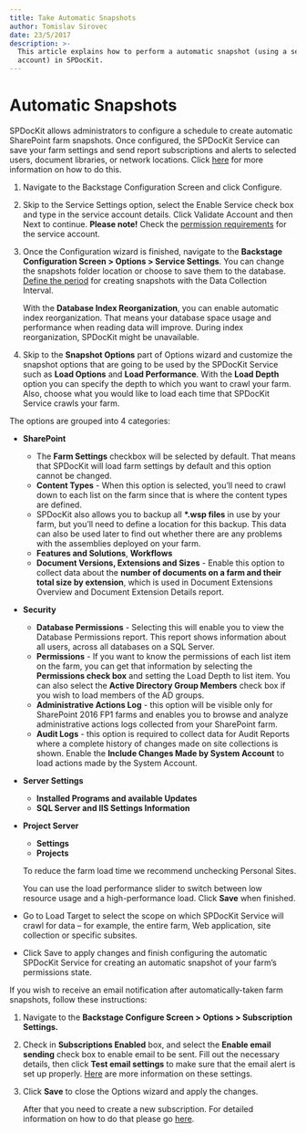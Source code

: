 ```yaml
---
title: Take Automatic Snapshots
author: Tomislav Sirovec
date: 23/5/2017
description: >-
  This article explains how to perform a automatic snapshot (using a service
  account) in SPDocKit.
---
```


# Automatic Snapshots

SPDocKit allows administrators to configure a schedule to create automatic SharePoint farm snapshots. Once configured, the SPDocKit Service can save your farm settings and send report subscriptions and alerts to selected users, document libraries, or network locations. Click [here](../explore-reports-and-create-documentation/subscriptions-and-alerts/create-new-subscription.md) for more information on how to do this.

1. Navigate to the Backstage Configuration Screen and click Configure.
2. Skip to the Service Settings option, select the Enable Service check box and type in the service account details. Click Validate Account and then Next to continue. **Please note!** Check the [permission requirements](../requirements/user-permissions-requirements.md) for the service account.
3. Once the Configuration wizard is finished, navigate to the **Backstage Configuration Screen &gt; Options &gt; Service Settings**. You can change the snapshots folder location or choose to save them to the database. [Define the period](../configure-and-extend-spdockit/options-wizard.md) for creating snapshots with the Data Collection Interval.

   With the **Database Index Reorganization**, you can enable automatic index reorganization. That means your database space usage and performance when reading data will improve. During index reorganization, SPDocKit might be unavailable.

4. Skip to the **Snapshot Options** part of Options wizard and customize the snapshot options that are going to be used by the SPDocKit Service such as **Load Options** and **Load Performance**. With the **Load Depth** option you can specify the depth to which you want to crawl your farm. Also, choose what you would like to load each time that SPDocKit Service crawls your farm.

The options are grouped into 4 categories:

* **SharePoint**
  * The **Farm Settings** checkbox will be selected by default. That means that SPDocKit will load farm settings by default and this option cannot be changed. 
  * **Content Types** - When this option is selected, you’ll need to crawl down to each list on the farm since that is where the content types are defined.
  * SPDocKit also allows you to backup all **\*.wsp files** in use by your farm, but you’ll need to define a location for this backup. This data can also be used later to find out whether there are any problems with the assemblies deployed on your farm.
  * **Features and Solutions**, **Workflows**
  * **Document Versions, Extensions and Sizes** - Enable this option to collect data about the **number of documents on a farm and their total size by extension**, which is used in Document Extensions Overview and Document Extension Details report.
* **Security**
  * **Database Permissions** - Selecting this will enable you to view the Database Permissions report. This report shows information about all users, across all databases on a SQL Server. 
  * **Permissions** - If you want to know the permissions of each list item on the farm, you can get that information by selecting the **Permissions check box** and setting the Load Depth to list item. You can also select the **Active Directory Group Members** check box if you wish to load members of the AD groups. 
  * **Administrative Actions Log** - this option will be visible only for SharePoint 2016 FP1 farms and enables you to browse and analyze administrative actions logs collected from your SharePoint farm.
  * **Audit Logs** - this option is required to collect data for Audit Reports where a complete history of changes made on site collections is shown. Enable the **Include Changes Made by System Account** to load actions made by the System Account. 
* **Server Settings**
  * **Installed Programs and available Updates**
  * **SQL Server and IIS Settings Information**
* **Project Server**

  * **Settings**
  * **Projects** 

  To reduce the farm load time we recommend unchecking Personal Sites.

  You can use the load performance slider to switch between low resource usage and a high-performance load. Click **Save** when finished.

* Go to Load Target to select the scope on which SPDocKit Service will crawl for data – for example, the entire farm, Web application, site collection or specific subsites.
* Click Save to apply changes and finish configuring the automatic SPDocKit Service for creating an automatic snapshot of your farm’s permissions state.

If you wish to receive an email notification after automatically-taken farm snapshots, follow these instructions:

1. Navigate to the **Backstage Configure Screen &gt; Options &gt; Subscription Settings.**
2. Check in **Subscriptions Enabled** box, and select the **Enable email sending** check box to enable email to be sent. Fill out the necessary details, then click **Test email settings** to make sure that the email alert is set up properly. [Here](../../configure-and-extend-spdockit/options-wizard.md#subscription-settings) are more information on these settings.
3. Click **Save** to close the Options wizard and apply the changes.

   After that you need to create a new subscription. For detailed information on how to do that please go [here](../explore-reports-and-create-documentation/subscriptions-and-alerts/create-new-subscription.md).

